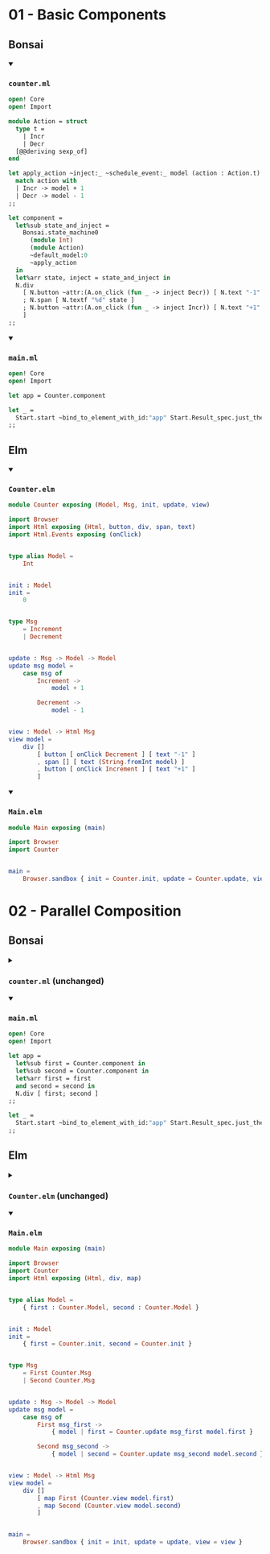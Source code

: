 
# 01 - Basic Components

## Bonsai

<details open><summary><h3><code>counter.ml</code></h3></summary>

<!-- $MDX file=01-basic/bonsai/counter.ml -->
```ocaml
open! Core
open! Import

module Action = struct
  type t =
    | Incr
    | Decr
  [@@deriving sexp_of]
end

let apply_action ~inject:_ ~schedule_event:_ model (action : Action.t) =
  match action with
  | Incr -> model + 1
  | Decr -> model - 1
;;

let component =
  let%sub state_and_inject =
    Bonsai.state_machine0
      (module Int)
      (module Action)
      ~default_model:0
      ~apply_action
  in
  let%arr state, inject = state_and_inject in
  N.div
    [ N.button ~attr:(A.on_click (fun _ -> inject Decr)) [ N.text "-1" ]
    ; N.span [ N.textf "%d" state ]
    ; N.button ~attr:(A.on_click (fun _ -> inject Incr)) [ N.text "+1" ]
    ]
;;
```

</details>

<details open><summary><h3><code>main.ml</code></h3></summary>

<!-- $MDX file=01-basic/bonsai/main.ml -->
```ocaml
open! Core
open! Import

let app = Counter.component

let _ =
  Start.start ~bind_to_element_with_id:"app" Start.Result_spec.just_the_view app
;;
```

</details>


## Elm

<details open><summary><h3><code>Counter.elm</code></h3></summary>

<!-- $MDX file=01-basic/elm/src/Counter.elm -->
```elm
module Counter exposing (Model, Msg, init, update, view)

import Browser
import Html exposing (Html, button, div, span, text)
import Html.Events exposing (onClick)


type alias Model =
    Int


init : Model
init =
    0


type Msg
    = Increment
    | Decrement


update : Msg -> Model -> Model
update msg model =
    case msg of
        Increment ->
            model + 1

        Decrement ->
            model - 1


view : Model -> Html Msg
view model =
    div []
        [ button [ onClick Decrement ] [ text "-1" ]
        , span [] [ text (String.fromInt model) ]
        , button [ onClick Increment ] [ text "+1" ]
        ]
```

</details>

<details open><summary><h3><code>Main.elm</code></h3></summary>

<!-- $MDX file=01-basic/elm/src/Main.elm -->
```elm
module Main exposing (main)

import Browser
import Counter


main =
    Browser.sandbox { init = Counter.init, update = Counter.update, view = Counter.view }
```

</details>


# 02 - Parallel Composition

## Bonsai

<details><summary><h3><code>counter.ml</code> (unchanged)</h3></summary>

<!-- $MDX file=02-parallel/bonsai/counter.ml -->
```ocaml
open! Core
open! Import

module Action = struct
  type t =
    | Incr
    | Decr
  [@@deriving sexp_of]
end

let apply_action ~inject:_ ~schedule_event:_ model (action : Action.t) =
  match action with
  | Incr -> model + 1
  | Decr -> model - 1
;;

let component =
  let%sub state_and_inject =
    Bonsai.state_machine0
      (module Int)
      (module Action)
      ~default_model:0
      ~apply_action
  in
  let%arr state, inject = state_and_inject in
  N.div
    [ N.button ~attr:(A.on_click (fun _ -> inject Decr)) [ N.text "-1" ]
    ; N.span [ N.textf "%d" state ]
    ; N.button ~attr:(A.on_click (fun _ -> inject Incr)) [ N.text "+1" ]
    ]
;;
```

</details>

<details open><summary><h3><code>main.ml</code></h3></summary>

<!-- $MDX file=02-parallel/bonsai/main.ml -->
```ocaml
open! Core
open! Import

let app =
  let%sub first = Counter.component in
  let%sub second = Counter.component in
  let%arr first = first
  and second = second in
  N.div [ first; second ]
;;

let _ =
  Start.start ~bind_to_element_with_id:"app" Start.Result_spec.just_the_view app
;;
```

</details>


## Elm

<details><summary><h3><code>Counter.elm</code> (unchanged)</h3></summary>

<!-- $MDX file=02-parallel/elm/src/Counter.elm -->
```elm
module Counter exposing (Model, Msg, init, update, view)

import Browser
import Html exposing (Html, button, div, span, text)
import Html.Events exposing (onClick)


type alias Model =
    Int


init : Model
init =
    0


type Msg
    = Increment
    | Decrement


update : Msg -> Model -> Model
update msg model =
    case msg of
        Increment ->
            model + 1

        Decrement ->
            model - 1


view : Model -> Html Msg
view model =
    div []
        [ button [ onClick Decrement ] [ text "-1" ]
        , span [] [ text (String.fromInt model) ]
        , button [ onClick Increment ] [ text "+1" ]
        ]
```

</details>

<details open><summary><h3><code>Main.elm</code></h3></summary>

<!-- $MDX file=02-parallel/elm/src/Main.elm -->
```elm
module Main exposing (main)

import Browser
import Counter
import Html exposing (Html, div, map)


type alias Model =
    { first : Counter.Model, second : Counter.Model }


init : Model
init =
    { first = Counter.init, second = Counter.init }


type Msg
    = First Counter.Msg
    | Second Counter.Msg


update : Msg -> Model -> Model
update msg model =
    case msg of
        First msg_first ->
            { model | first = Counter.update msg_first model.first }

        Second msg_second ->
            { model | second = Counter.update msg_second model.second }


view : Model -> Html Msg
view model =
    div []
        [ map First (Counter.view model.first)
        , map Second (Counter.view model.second)
        ]


main =
    Browser.sandbox { init = init, update = update, view = view }
```

</details>
